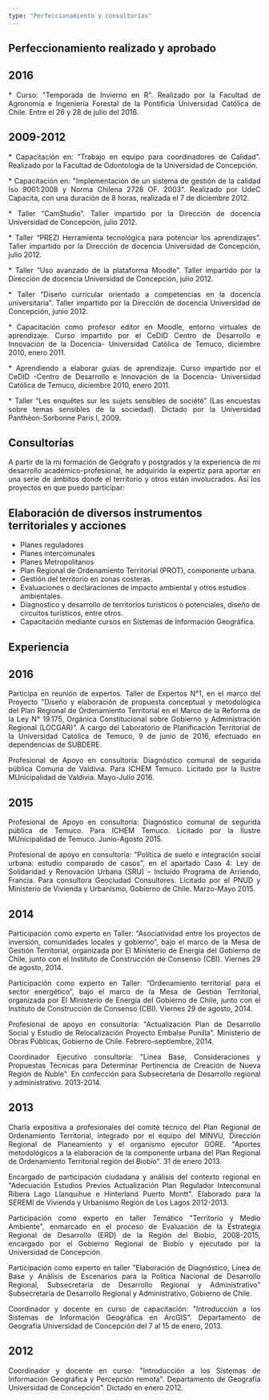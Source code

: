 ```yaml
---
type: "Perfeccionamiento y consultorías"
---
```

Perfeccionamiento realizado y aprobado
----

2016
----

<p align="justify"> 
* Curso: "Temporada de Invierno en R". Realizado por la Facultad de Agronomía e Ingeniería Forestal de la Pontificia Universidad Católica de Chile. Entre el 26 y 28 de julio del 2016.
</p> 

2009-2012
----

<p align="justify"> 
* Capacitación en: "Trabajo en equipo para coordinadores de Calidad". Realizado por la Facultad de Odontología de la Universidad de Concepción.
</p> 
<p align="justify"> 
* Capacitación en: "Implementación de un sistema de gestión de la calidad Iso 9001:2008 y Norma Chilena 2728 OF. 2003”. Realizado por UdeC Capacita, con una duración de 8 horas, realizada el 7 de diciembre 2012.
</p> 
<p align="justify"> 
* Taller “CamStudio”. Taller impartido por la Dirección de docencia Universidad de Concepción, julio 2012.
</p> 
<p align="justify"> 
* Taller “PREZI Herramienta tecnológica para potenciar los aprendizajes”. Taller impartido por la Dirección de docencia Universidad de Concepción, julio 2012.
</p> 
<p align="justify"> 
* Taller “Uso avanzado de la plataforma Moodle”. Taller impartido por la Dirección de docencia Universidad de Concepción, julio 2012.
</p>
<p align="justify"> 
* Taller “Diseño curricular orientado a competencias en la docencia universitaria”. Taller impartido por la Dirección de docencia Universidad de Concepción, junio 2012.
</p> 
<p align="justify"> 
* Capacitación como profesor editor en Moodle, entorno virtuales de aprendizaje. Curso impartido por el CeDID Centro de Desarrollo e Innovación de la Docencia- Universidad Católica de Temuco, diciembre 2010, enero 2011.
</p> 
<p align="justify"> 
* Aprendiendo a elaborar guías de aprendizaje. Curso impartido por el CeDID -Centro de Desarrollo e Innovación de la Docencia- Universidad Católica de Temuco, diciembre 2010, enero 2011.
</p> 
<p align="justify"> 
* Taller “Les enquêtes sur les sujets sensibles de société” (Las encuestas sobre temas sensibles de la sociedad). Dictado por la Universidad Panthéon-Sorbonne Paris I, 2009.
</p>


Consultorías
----

<p align="justify"> 
A partir de la mi formación de Geógrafo y postgrados y la experiencia de mi desarrollo académico-profesional, he adquirido la expertiz para aportar en una serie de ámbitos donde el territorio y otros están involucrados. Así los proyectos en que puedo participar:
</p>

Elaboración de diversos instrumentos territoriales y acciones
-------------------------------------------------------------

* Planes reguladores
* Planes intercomunales
* Planes Metropolitanos
* Plan Regional de Ordenamiento Territorial (PROT), componente urbana.
* Gestión del territorio en zonas costeras.
* Evaluaciones o declaraciones de impacto ambiental y otros estudios ambientales.
* Diagnostico y desarrollo de territorios turísticos o potenciales, diseño de circuitos turísticos, entre otros.
* Capacitación mediante cursos en Sistemas de Información Geográfica.

Experiencia
-----------

2016
----

<p align="justify">
<i class="fa fa-check"></i> Participa en reunión de expertos. Taller de Expertos N°1, en el marco del Proyecto "Diseño y elaboración de propuesta conceptual y metodológica del Plan Regional de Ordenamiento Territorial en el Marco de la Reforma de la Ley N° 19.175, Orgánica Constitucional sobre Gobierno y Administración Regional (LOCGAR)”. A cargo del Laboratorio de Planificación Territorial de la Universidad Católica de Temuco, 9 de junio de 2016, efectuado en dependencias de SUBDERE.
</p>

<p align="justify">
<i class="fa fa-check"></i> Profesional de Apoyo en consultoría: Diagnóstico comunal de segurida pública Comuna de Valdivia. Para ICHEM Temuco. Licitado por la Ilustre MUnicipalidad de Valdivia. Mayo-Julio 2016.
</p>

2015
----

<p align="justify">
<i class="fa fa-check"></i> Profesional de Apoyo en consultoría: Diagnóstico comunal de segurida pública de Temuco. Para ICHEM Temuco. Licitado por la Ilustre MUnicipalidad de Temuco. Junio-Agosto 2015.
</p>

<p align="justify">
<i class="fa fa-check"></i> Profesional de apoyo en consultoría: “Política de suelo e integración social urbana: estudio comparado de casos”, en el apartado Caso 4: Ley de Solidaridad y Renovación Urbana (SRU) – Incluido Programa de Arriendo, Francia. Para consultora Geociudad Consultores. Licitado por el PNUD y Ministerio de Vivienda y Urbanismo, Gobierno de Chile. Marzo-Mayo 2015.
</p>

2014
----

<p align="justify">
<i class="fa fa-check"></i> Participación como experto en Taller: “Asociatividad entre los proyectos de inversión, comunidades locales y  gobierno”, bajo el marco de la Mesa de Gestión Territorial, organizada por El Ministerio de Energía del Gobierno de Chile, junto con el Instituto de Construcción de Consenso (CBI). Viernes 29 de agosto, 2014.
</p>

<p align="justify">
<i class="fa fa-check"></i> Participación como experto en Taller: “Ordenamiento territorial para el sector energético”, bajo el marco de la Mesa de Gestión Territorial, organizada por El Ministerio de Energía del Gobierno de Chile, junto con el Instituto de Construcción de Consenso (CBI). Viernes 29 de agosto, 2014.
</p>

<p align="justify">
<i class="fa fa-check"></i> Profesional de apoyo en consultoría: "Actualización Plan de Desarrollo Social y Estudio de Relocalización Proyecto  Embalse Punilla”. Ministerio de Obras Públicas, Gobierno de Chile. Febrero-septiembre, 2014. 
</p>

<p align="justify">
<i class="fa fa-check"></i> Coordinador Ejecutivo consultoría: "Línea Base, Consideraciones y Propuestas Técnicas para Determinar Pertinencia de Creación de Nueva Región de Ñuble". En confección para Subsecretaría de Desarrollo regional y administrativo. 2013-2014. 
</p>

2013
----

<p align="justify">
<i class="fa fa-check"></i> Charla expositiva a profesionales del comité técnico del Plan Regional de Ordenamiento Territorial, integrado por el equipo del MINVU, Dirección Regional de Planeamiento y el organismo ejecutor GORE. "Aportes metodológicos a la elaboración​ de la componente urbana del Plan Regional de Ordenamiento Territorial región del Biobío". 31 de enero 2013.​
</p>

<p align="justify">
<i class="fa fa-check"></i> Encargado de participación ciudadana y análisis del contexto regional en "Adecuación Estudios Previos Actualización Plan Regulador Intercomunal Ribera Lago Llanquihue e Hinterland Puerto Montt". Elaborado para la SEREMI de Vivienda y Urbanismo Región de Los Lagos 2012-2013.
</p>

<p align="justify">
<i class="fa fa-check"></i> Participación como experto en taller Temático "Territorio y Medio Ambiente", enmarcado en el proceso de Evaluación de la Estrategia Regional de Desarrollo (ERD) de la Región del Biobío, 2008-2015, encargado por el Gobierno Regional de Biobío y ejecutado por la Universidad de Concepción.
</p>

<p align="justify">
<i class="fa fa-check"></i> Participación como experto en taller "Elaboración de Diagnóstico, Línea de Base y Análisis de Escenarios para la Política Nacional de Desarrollo Regional, Subsecretaría de Desarrollo Regional y Administrativo" Subsecretaría de Desarrollo Regional y Administrativo, Gobierno de Chile.
</p>

<p align="justify">
<i class="fa fa-check"></i> Coordinador y docente en curso de capacitación: "Introducción a los Sistemas de Información Geográfica en ArcGIS". Departamento de Geografía Universidad de Concepción del 7 al 15 de enero, 2013.
</p>

2012
----

<p align="justify">
<i class="fa fa-check"></i> Coordinador y docente en curso: "Introducción a los Sistemas de Información Geográfica y Percepción remota". Departamento de Geografía Universidad de Concepción". Dictado en enero 2012.
</p>

